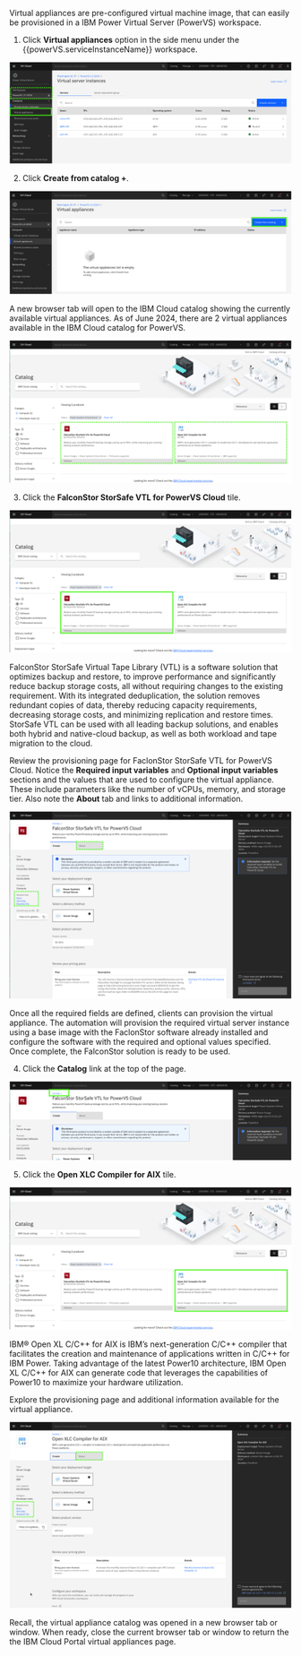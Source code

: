 Virtual appliances are pre-configured virtual machine image, that can easily be provisioned in a IBM Power Virtual Server (PowerVS) workspace. 

1. Click **Virtual appliances** option in the side menu under the {{powerVS.serviceInstanceName}} workspace.

![](_attachments/VAMenu.png)

2. Click **Create from catalog +**.

![](_attachments/VAList.png)

A new browser tab will open to the IBM Cloud catalog showing the currently available virtual appliances. As of June 2024, there are 2 virtual appliances available in the IBM Cloud catalog for PowerVS.

![](_attachments/VAtiles.png)

3. Click the **FalconStor StorSafe VTL for PowerVS Cloud** tile.

![](_attachments/VAtiles-FS.png)

FalconStor StorSafe Virtual Tape Library (VTL) is a software solution that optimizes backup and restore, to improve performance and significantly reduce backup storage costs, all without requiring changes to the existing requirement. With its integrated deduplication, the solution removes redundant copies of data, thereby reducing capacity requirements, decreasing storage costs, and minimizing replication and restore times. StorSafe VTL can be used with all leading backup solutions, and enables both hybrid and native-cloud backup, as well as both workload and tape migration to the cloud. 

Review the provisioning page for  FaclonStor StorSafe VTL for PowerVS Cloud. Notice the **Required input variables** and **Optional input variables**  sections and the values that are used to configure the virtual appliance. These include parameters like the number of vCPUs, memory, and storage tier. Also note the **About** tab and links to additional information.

![](_attachments/VA-FS-ProvisionPage.png)

Once all the required fields are defined, clients can provision the virtual appliance. The automation will provision the required virtual server instance using a base image with the FaclonStor software already installed and configure the software with the required and optional values specified. Once complete, the FalconStor solution is ready to be used.

4. Click the **Catalog** link at the top of the page.

![](_attachments/VA-FS-BackLink.png)

5. Click the **Open XLC Compiler for AIX** tile.

![](_attachments/VAtiles-XLC.png)

IBM® Open XL C/C++ for AIX is IBM’s next-generation C/C++ compiler that facilitates the creation and maintenance of applications written in C/C++ for IBM Power. Taking advantage of the latest Power10 architecture, IBM Open XL C/C++ for AIX can generate code that leverages the capabilities of Power10 to maximize your hardware utilization.

Explore the provisioning page and additional information available for the virtual appliance.

![](_attachments/VA-XLC-ProvisionPage.png)

Recall, the virtual appliance catalog was opened in a new browser tab or window. When ready, close the current browser tab or window to return the the IBM Cloud Portal virtual appliances page.